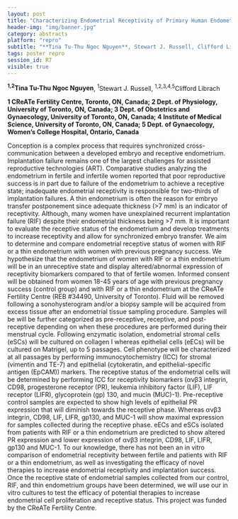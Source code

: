 ```yaml
---
layout: post
title: "Characterizing Endometrial Receptivity of Primary Human Endometrial Cells In Vitro from Women with Implantation Failure"
header-img: "img/banner.jpg"
category: abstracts
platform: "repro"
subtitle: "**Tina Tu-Thu Ngoc Nguyen**, Stewart J. Russell, Clifford Librach"
tags: poster repro
session_id: R7
visible: true
---
```

**<sup>1,2</sup>Tina Tu-Thu Ngoc Nguyen**, <sup>1</sup>Stewart J. Russell, <sup>1,2,3,4,5</sup>Clifford Librach

__1 CReATe Fertility Centre, Toronto, ON, Canada; 2 Dept. of Physiology, University of Toronto, ON, Canada; 3 Dept. of Obstetrics and Gynaecology, University of Toronto, ON, Canada; 4 Institute of Medical Science, University of Toronto, ON, Canada; 5 Dept. of Gynaecology, Women’s College Hospital, Ontario, Canada__

Conception is a complex process that requires synchronized cross-communication between a developed embryo and receptive endometrium. Implantation failure remains one of the largest challenges for assisted reproductive technologies (ART). Comparative studies analyzing the endometrium in fertile and infertile women reported that poor reproductive success is in part due to failure of the endometrium to achieve a receptive state; inadequate endometrial receptivity is responsible for two-thirds of implantation failures. A thin endometrium is often the reason for embryo transfer postponement since adequate thickness (>7 mm) is an indicator of receptivity. Although, many women have unexplained recurrent implantation failure (RIF) despite their endometrial thickness being >7 mm. It is important to evaluate the receptive status of the endometrium and develop treatments to increase receptivity and allow for synchronized embryo transfer. We aim to determine and compare endometrial receptive status of women with RIF or a thin endometrium with women with previous pregnancy success. We hypothesize that the endometrium of women with RIF or a thin endometrium will be in an unreceptive state and display altered/abnormal expression of receptivity biomarkers compared to that of fertile women. Informed consent will be obtained from women 18-45 years of age with previous pregnancy success (control group) and with RIF or a thin endometrium at the CReATe Fertility Centre (REB #34490, University of Toronto). Fluid will be removed following a sonohysterogram and/or a biopsy sample will be acquired from excess tissue after an endometrial tissue sampling procedure. Samples will be will be further categorized as pre-receptive, receptive, and post-receptive depending on when these procedures are performed during their menstrual cycle. Following enzymatic isolation, endometrial stromal cells (eSCs) will be cultured on collagen I whereas epithelial cells (eECs) will be cultured on Matrigel, up to 5 passages. Cell phenotype will be characterized at all passages by performing immunocytochemistry (ICC) for stromal (vimentin and TE-7) and epithelial (cytokeratin, and epithelial-specific antigen (EpCAM)) markers. The receptive status of the endometrial cells will be determined by performing ICC for receptivity biomarkers (ανβ3 integrin, CD98, progesterone receptor (PR), leukemia inhibitory factor (LIF), LIF receptor (LIFR), glycoprotein (gp) 130, and mucin (MUC)-1). Pre-receptive control samples are expected to show high levels of epithelial PR expression that will diminish towards the receptive phase. Whereas ανβ3 integrin, CD98, LIF, LIFR, gp130, and MUC-1 will show maximal expression for samples collected during the receptive phase. eECs and eSCs isolated from patients with RIF or a thin endometrium are predicted to show altered PR expression and lower expression of ανβ3 integrin, CD98, LIF, LIFR, gp130 and MUC-1. To our knowledge, there has not been an in vitro comparison of endometrial receptivity between fertile and patients with RIF or a thin endometrium, as well as investigating the efficacy of novel therapies to increase endometrial receptivity and implantation success. Once the receptive state of endometrial samples collected from our control, RIF, and thin endometrium groups have been determined, we will use our in vitro cultures to test the efficacy of potential therapies to increase endometrial cell proliferation and receptive status. This project was funded by the CReATe Fertility Centre.